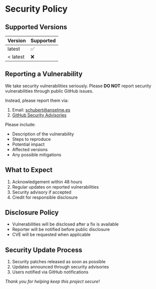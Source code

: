# Security Policy

## Supported Versions

| Version  | Supported          |
| -------- | ------------------ |
| latest   | :white_check_mark: |
| < latest | :x:                |

## Reporting a Vulnerability

We take security vulnerabilities seriously. Please **DO NOT** report security vulnerabilities through public GitHub issues.

Instead, please report them via:

1. Email: [<schubert@anselme.es>](mailto:schubert@anselm.es)
2. [GitHub Security Advisories](https://github.com/anselmes/toolchain/security/advisories/new)

Please include:

- Description of the vulnerability
- Steps to reproduce
- Potential impact
- Affected versions
- Any possible mitigations

## What to Expect

1. Acknowledgement within 48 hours
2. Regular updates on reported vulnerabilities
3. Security advisory if accepted
4. Credit for responsible disclosure

## Disclosure Policy

- Vulnerabilities will be disclosed after a fix is available
- Reporter will be notified before public disclosure
- CVE will be requested when applicable

## Security Update Process

1. Security patches released as soon as possible
2. Updates announced through security advisories
3. Users notified via GitHub notifications

_Thank you for helping keep this project secure!_
